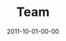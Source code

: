 ---
layout: message
category: message
series: "Everyday Friends"
title: "Team"
date: 2011-10-01-00-00
message_id: 694
program: "http://s3.amazonaws.com/crossroads-media/documents/10_01-02_11Program.pdf"
description: "Chuck Mingo talks about how great friendships mirror great teams."
video: "http://s3.amazonaws.com/crossroads-media/messages/video/everydayfriends_04.mp4"
video-duration: "36:05"
video-image: "http://s3.amazonaws.com/crossroads-media/images/everydayfriendsstill_04.jpg"
audio: "http://s3.amazonaws.com/crossroads-media/messages/audio/everydayfriends_04.mp3"
audio-duration: "36:01"
tag: 
 - program
 - friendship
 - team
 - mingo
explicit: false
---